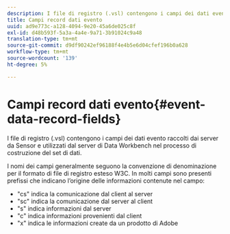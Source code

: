 ```yaml
---
description: I file di registro (.vsl) contengono i campi dei dati evento raccolti dai server da Sensor e utilizzati dal server di Data Workbench nel processo di costruzione del set di dati.
title: Campi record dati evento
uuid: ad9e773c-a128-4094-9e20-45a6de025c8f
exl-id: d48b593f-5a3a-4a4e-9a71-3b91024c9a48
translation-type: tm+mt
source-git-commit: d9df90242ef96188f4e4b5e6d04cfef196b0a628
workflow-type: tm+mt
source-wordcount: '139'
ht-degree: 5%

---
```


# Campi record dati evento{#event-data-record-fields}

I file di registro (.vsl) contengono i campi dei dati evento raccolti dai server da Sensor e utilizzati dal server di Data Workbench nel processo di costruzione del set di dati.

I nomi dei campi generalmente seguono la convenzione di denominazione per il formato di file di registro esteso W3C. In molti campi sono presenti prefissi che indicano l’origine delle informazioni contenute nel campo:

* &quot;cs&quot; indica la comunicazione dal client al server
* &quot;sc&quot; indica la comunicazione dal server al client
* &quot;s&quot; indica informazioni dal server
* &quot;c&quot; indica informazioni provenienti dal client
* &quot;x&quot; indica le informazioni create da un prodotto di Adobe
